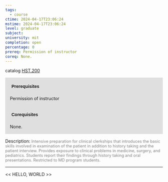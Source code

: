 ```yaml
---
tags:
  - course
ctime: 2024-04-17T23:06:24
mstime: 2024-04-17T23:06:24
level: graduate
subject: 
university: mit
completion: open
percentage: 0
prereq: Permission of instructor
coreq: None.
---
```


catalog [HST.200](http://student.mit.edu/catalog/mHSTa.html#HST.200)

<span style="display: block; padding: 15px; background-color: rgb(100, 100, 100, 0.2);"><font id="m_prereq4005_0" style="display: block; font-family: Arial, sans-serif; font-weight: bold; padding: 5px">Prerequisites</font><br><span id="prereq4005_0">Permission of instructor</span></span>
<span style="display: block; padding: 15px; background-color: rgb(100, 100, 100, 0.2);"><font id="m_coreq4005_0" style="display: block; font-family: Arial, sans-serif; font-weight: bold; padding: 5px">Corequisites</font><br><span id="coreq4005_0">None.</span></span>

<font style="">Description:</font>
<font style="color: grey; font-size: 0.8rem;">Intensive preparation for clinical clerkships that introduces the basic skills involved in examination of the patient in addition to history taking and the patient interview. Provides exposure to clinical problems in medicine, surgery, and pediatrics. Students report their findings through history taking and oral presentations. Restricted to MD program students.</font>



---

<< HELLO, WORLD >>
